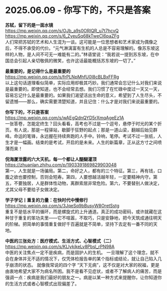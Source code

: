 2025.06.09 - 你写下的，不只是答案  
========

**苏轼，留下的是一面水镜**  
https://mp.weixin.qq.com/s/OJb_a9s0ORIQR_u7t7hcvQ  
https://mp.weixin.qq.com/s/6_ZyeuSq68kTweCI6paZFg  
人们常把苏轼的艺术和人生混为一谈。这可能是一位思想者和艺术家成为偶像之后，不得不承受的代价。“元气淋漓富有生机的人总是不容易理解的。像苏东坡这样的人物，是人间不可无一难能有二的。”林语堂说：“我若说一提到苏东坡，在中国总会引起人亲切敬佩的微笑，也许这话最能概括苏东坡的一切了。”

**最重要的，是记得什么是最重要的**  
https://mp.weixin.qq.com/s/frPLNpMhfU0I8cBLBxFFRg  
以上这句话道理看似简单，实际应用却极其巧妙。我们通常会忘记什么对我们来说是最重要的。即使知道，也不会经常去想。我们习惯了在忙碌中度过一天又一天，容易忘记什么是最重要的。如果我们渴望活出生命的意义，希望到了人生尽头，不留遗憾——那么，确实需要清楚知道，并且记住：什么才是对我们来说最重要的。

**你写下的，不只是答案**  
https://mp.weixin.qq.com/s/wAEgQdnQYD5rXmqAgeEz1A  
一张答卷，怎能定终生？回头看看，高考也不过是一个逗号，悬停于时光的某个折页。有人说，那是一程驿站，歇脚于狂野的起点；那是一道山梁，翻越后始见群峰。命运的笔锋，永远握在持续奔跑的人手中。铃响，笔停。考试不过一张纸，人生才是一幅画。结束的是考试，开启的是未来。人生的新篇章，正从这方寸之间喷薄而来！

**倪海厦泄露的六大天机，每一个都让人醍醐灌顶**  
https://zhuanlan.zhihu.com/p/1903391869829903048  
第一，人生就是一场骗局。第二，命好之人，都有的三个特征。第三，再有钱，口腹之欲也要控制，否则会短寿。第四，人要想越活越年轻，一定要精神内守。第五，不要独居，人是群体性动物，离群索居非常危险。第六，不要替别人做决定，尤其父母不要给子女做决定。

**学子学记丨重复的力量：在快时代中慢修行**  
https://mp.weixin.qq.com/s/3JqeSq9bBusyW8OretSstg  
重复不是低水平的循环，而是螺旋式的上升通道。真正的成功密码，或许就藏在这种甘于重复的笨功夫里——它不喧嚣，不取巧，只是安静地，把今天筑成通往明天的阶梯。把简单的事情重复做好千百遍就是不简单，坚持下去定有一番不同的天地。

**中医的三张处方：医疗模式、生活方式、心智模式（二）**  
https://mp.weixin.qq.com/s/KLlykikeLv8Pbsl_rPN98A  
中医的关注焦点一定不是疾病，而是固护人的生机。 一旦理解了这个理念，就不会在身体并无不适的情况下，仅凭体检报告单的某个指标或结论，就让自己陷入几乎崩溃的状态。 就像我常说的四个字 “天下无病”，这不仅是对大家的祝福，更是由衷地希望大家不为病名所困。我不是看不见症状，或者不了解病人的痛苦，而是强调一点：疾病是我们最好的朋友之一。病是以某一种方式来提醒你，让你知道你的生活方式或者心智模式出现偏差了。